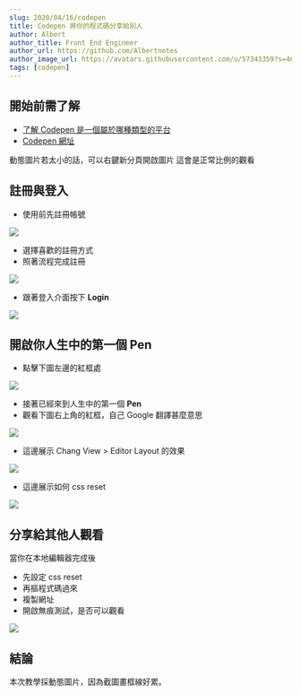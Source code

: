 ```yaml
---
slug: 2020/04/16/codepen
title: Codepen 將你的程式碼分享給別人
author: Albert
author_title: Front End Engineer
author_url: https://github.com/Albertnotes
author_image_url: https://avatars.githubusercontent.com/u/57343359?s=460&u=196d3b133abafbd8294ac0cfb8713961291bb1a3&v=4
tags: [codepen]
---
```


## 開始前需了解

- [了解 Codepen 是一個屬於哪種類型的平台](https://ithelp.ithome.com.tw/articles/10203414?sc=iThelpR)
- [Codepen 網址](https://codepen.io/)

<!--truncate-->

動態圖片若太小的話，可以右鍵新分頁開啟圖片
這會是正常比例的觀看

## 註冊與登入

- 使用前先註冊帳號

![](https://i.imgur.com/io4wCCI.png)

- 選擇喜歡的註冊方式
- 照著流程完成註冊

![](https://i.imgur.com/erAO6Y4.png)

- 跟著登入介面按下 **Login**

![](https://i.imgur.com/mQFmZcf.png)

## 開啟你人生中的第一個 Pen

- 點擊下圖左邊的紅框處

![](https://i.imgur.com/bvNsT8r.png)

- 接著已經來到人生中的第一個 **Pen**
- 觀看下圖右上角的紅框，自己 Google 翻譯甚麼意思

![](https://i.imgur.com/fBEr95e.png)

- 這邊展示 Chang View > Editor Layout 的效果

![](https://i.imgur.com/nksKKCj.gif)

- 這邊展示如何 css reset

![](https://i.imgur.com/HNYYnfa.gif)

## 分享給其他人觀看

當你在本地編輯器完成後

- 先設定 css reset
- 再摳程式碼過來
- 複製網址
- 開啟無痕測試，是否可以觀看

![](https://i.imgur.com/vWHwOe4.gif)

## 結論

本次教學採動態圖片，因為截圖畫框線好累。
